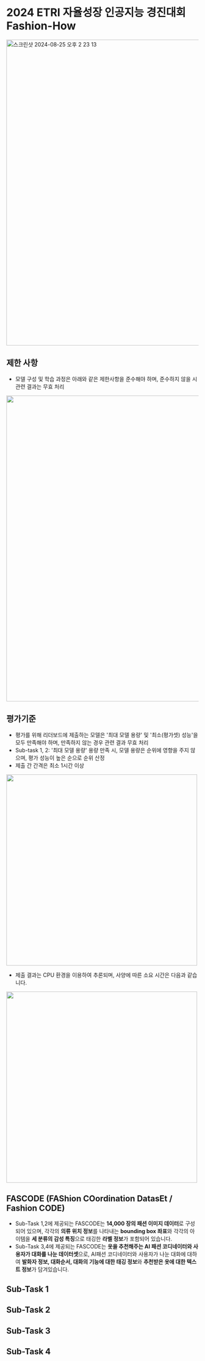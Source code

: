 # 2024 ETRI 자율성장 인공지능 경진대회 Fashion-How
<img width="800" alt="스크린샷 2024-08-25 오후 2 23 13" src="https://github.com/user-attachments/assets/00863043-93a4-414b-8935-9a232f4026df">

## 제한 사항
- 모델 구성 및 학습 과정은 아래와 같은 제한사항을 준수해야 하며, 준수하지 않을 시 관련 결과는 무효 처리
<img width="800" src="https://github.com/user-attachments/assets/acf0e729-1b79-4c34-83c0-d27f9c9a1db9">

## 평가기준
- 평가를 위해 리더보드에 제출하는 모델은 '최대 모델 용량' 및 '최소(평가셋) 성능'을 모두 만족해야 하며, 만족하지 않는 경우 관련 결과 무효 처리
- Sub-task 1, 2: '최대 모델 용량' 용량 만족 시, 모델 용량은 순위에 영향을 주지 않으며, 평가 성능이 높은 순으로 순위 산정
- 제출 간 간격은 최소 1시간 이상
<img width="500" src="https://fashion-how.org/images/581d26504510c3691dbdcd515d95c71b-criteria.png">

- 제출 결과는 CPU 환경을 이용하여 추론되며, 사양에 따른 소요 시간은 다음과 같습니다.
<img width="500" src="https://fashion-how.org/images/5660a4371d4727b54dd83fd4b36e9be2-fashionhow4_chart.png">

## FASCODE (FAShion COordination DatasEt / Fashion CODE)
- Sub-Task 1,2에 제공되는 FASCODE는 **14,000 장의 패션 이미지 데이터**로 구성되어 있으며, 각각의 **의류 위치 정보**를 나타내는 **bounding box 좌표**와 각각의 아이템을 **세 분류의 감성 특징**으로 태깅한 **라벨 정보**가 포함되어 있습니다.
- Sub-Task 3,4에 제공되는 FASCODE는 **옷을 추천해주는 AI 패션 코디네이터와 사용자가 대화를 나눈 데이터셋**으로, AI패션 코디네이터와 사용자가 나눈 대화에 대하여 **발화자 정보, 대화순서, 대화의 기능에 대한 태깅 정보**와 **추천받은 옷에 대한 텍스트 정보**가 담겨있습니다.

## Sub-Task 1

## Sub-Task 2

## Sub-Task 3

## Sub-Task 4
